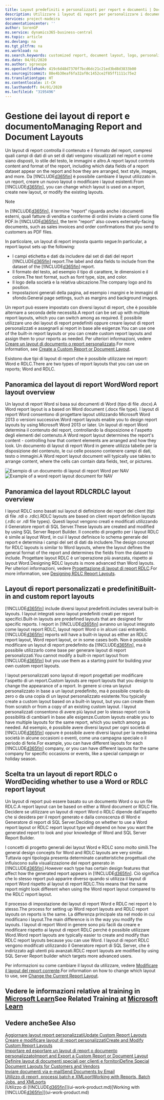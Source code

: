```yaml
---
title: Layout predefiniti e personalizzati per report e documenti | Documenti Microsoft
description: Utilizzare i layout di report per personalizzare i documenti, ad esempio, per personalizzare il carattere, il logo o le impostazioni della pagina di file PDF da inviare ai clienti.
services: project-madeira
documentationcenter: ''
author: SorenGP
ms.service: dynamics365-business-central
ms.topic: article
ms.devlang: na
ms.tgt_pltfrm: na
ms.workload: na
ms.search.keywords: customized report, document layout, logo, personalize
ms.date: 04/01/2020
ms.author: sgroespe
ms.openlocfilehash: 419c6d48d7370f7bcd6dc21c21ed3bd8d3833b00
ms.sourcegitcommit: 88e4b30eaf6fa32af0c1452ce2f85ff1111c75e2
ms.translationtype: HT
ms.contentlocale: it-CH
ms.lasthandoff: 04/01/2020
ms.locfileid: "3195496"
---
```

# <a name="managing-report-and-document-layouts"></a><span data-ttu-id="d6bd6-103">Gestione dei layout di report e documento</span><span class="sxs-lookup"><span data-stu-id="d6bd6-103">Managing Report and Document Layouts</span></span>
<span data-ttu-id="d6bd6-104">Un layout di report controlla il contenuto e il formato del report, compresi quali campi di dati di un set di dati vengono visualizzati nel report e come siano disposti, lo stile del testo, le immagini e altro.</span><span class="sxs-lookup"><span data-stu-id="d6bd6-104">A report layout controls content and format of the report, including which data fields of a report dataset appear on the report and how they are arranged, text style, images, and more.</span></span> <span data-ttu-id="d6bd6-105">Da [!INCLUDE[d365fin](includes/d365fin_md.md)] è possibile cambiare il layout utilizzato in un report, creare un nuovo layout o modificare i layout esistenti.</span><span class="sxs-lookup"><span data-stu-id="d6bd6-105">From [!INCLUDE[d365fin](includes/d365fin_md.md)], you can change which layout is used on a report, create new layout, or modify the existing layouts.</span></span>

> [!NOTE]  
>   <span data-ttu-id="d6bd6-106">In [!INCLUDE[d365fin](includes/d365fin_md.md)], il termine "report" riguarda anche i documenti esterni, quali fatture di vendita e conferme di ordini inviate a clienti come file PDF.</span><span class="sxs-lookup"><span data-stu-id="d6bd6-106">In [!INCLUDE[d365fin](includes/d365fin_md.md)], the term "report" also covers externally-facing documents, such as sales invoices and order confirmations that you send to customers as PDF files.</span></span>

<span data-ttu-id="d6bd6-107">In particolare, un layout di report imposta quanto segue:</span><span class="sxs-lookup"><span data-stu-id="d6bd6-107">In particular, a report layout sets up the following:</span></span>

* <span data-ttu-id="d6bd6-108">I campi etichetta e dati da includere dal set di dati del report [!INCLUDE[d365fin](includes/d365fin_md.md)] report.</span><span class="sxs-lookup"><span data-stu-id="d6bd6-108">The label and data fields to include from the dataset of the [!INCLUDE[d365fin](includes/d365fin_md.md)] report.</span></span>
* <span data-ttu-id="d6bd6-109">Il formato del testo, ad esempio il tipo di carattere, le dimensioni e il colore.</span><span class="sxs-lookup"><span data-stu-id="d6bd6-109">The text format, such as font type, size, and color.</span></span>
* <span data-ttu-id="d6bd6-110">Il logo della società e la relativa ubicazione.</span><span class="sxs-lookup"><span data-stu-id="d6bd6-110">The company logo and its position.</span></span>
* <span data-ttu-id="d6bd6-111">Impostazioni generali della pagina, ad esempio i margini e le immagini di sfondo.</span><span class="sxs-lookup"><span data-stu-id="d6bd6-111">General page settings, such as margins and background images.</span></span>

<span data-ttu-id="d6bd6-112">Un report può essere impostato con diversi layout di report, che è possibile alternare a seconda delle necessità.</span><span class="sxs-lookup"><span data-stu-id="d6bd6-112">A report can be set up with multiple report layouts, which you can switch among as required.</span></span> <span data-ttu-id="d6bd6-113">È possibile utilizzare uno dei layout di report predefiniti oppure creare layout di report personalizzati e assegnarli ai report in base alle esigenze.</span><span class="sxs-lookup"><span data-stu-id="d6bd6-113">You can use one of the built-in report layouts or you can create custom report layouts and assign them to your reports as needed.</span></span> <span data-ttu-id="d6bd6-114">Per ulteriori informazioni, vedere [Creare un layout di documento o report personalizzato](ui-how-create-custom-report-layout.md).</span><span class="sxs-lookup"><span data-stu-id="d6bd6-114">For more information, see [Create a Custom Report or Document Layout](ui-how-create-custom-report-layout.md).</span></span>

<span data-ttu-id="d6bd6-115">Esistono due tipi di layout di report che è possibile utilizzare nei report: Word e RDLC.</span><span class="sxs-lookup"><span data-stu-id="d6bd6-115">There are two types of report layouts that you can use on reports; Word and RDLC.</span></span>

## <a name="word-report-layout-overview"></a><span data-ttu-id="d6bd6-116">Panoramica del layout di report Word</span><span class="sxs-lookup"><span data-stu-id="d6bd6-116">Word report layout overview</span></span>
<span data-ttu-id="d6bd6-117">Un layout di report Word si basa sui documenti di Word (tipo di file .docx).</span><span class="sxs-lookup"><span data-stu-id="d6bd6-117">A Word report layout is a based on Word document (.docx file type).</span></span> <span data-ttu-id="d6bd6-118">I layout di report Word consentono di progettare layout utilizzando Microsoft Word 2013 o versioni successive.</span><span class="sxs-lookup"><span data-stu-id="d6bd6-118">Word report layouts enable you to design report layouts by using Microsoft Word 2013 or later.</span></span> <span data-ttu-id="d6bd6-119">Un layout di report Word determina il contenuto del report, controllando la disposizione e l'aspetto degli elementi del contenuto.</span><span class="sxs-lookup"><span data-stu-id="d6bd6-119">A Word report layout determines the report's content - controlling how that content elements are arranged and how they look.</span></span> <span data-ttu-id="d6bd6-120">Un documento di layout di report Word in genere utilizza tabelle per la disposizione del contenuto, le cui celle possono contenere campi di dati, testo o immagini.</span><span class="sxs-lookup"><span data-stu-id="d6bd6-120">A Word report layout document will typically use tables to arrange content, where the cells can contain data fields, text, or pictures.</span></span>

 <span data-ttu-id="d6bd6-121">![Esempio di un documento di layout di report Word per NAV](media/nav_wordreportlayout_edit_in_word_example.png "NAV_WordReportLayout_Edit_In_Word_Example")</span><span class="sxs-lookup"><span data-stu-id="d6bd6-121">![Example of a word report layout document for NAV](media/nav_wordreportlayout_edit_in_word_example.png "NAV_WordReportLayout_Edit_In_Word_Example")</span></span>  

## <a name="rdlc-layout-overview"></a><span data-ttu-id="d6bd6-122">Panoramica del layout RDLC</span><span class="sxs-lookup"><span data-stu-id="d6bd6-122">RDLC layout overview</span></span>
<span data-ttu-id="d6bd6-123">I layout RDLC sono basati sui layout di definizione dei report dei client (tipi di file .rdl o .rdlc).</span><span class="sxs-lookup"><span data-stu-id="d6bd6-123">RDLC layouts are based on client report definition layouts (.rdlc or .rdl file types).</span></span> <span data-ttu-id="d6bd6-124">Questi layout vengono creati e modificati utilizzando il Generatore report di SQL Server.</span><span class="sxs-lookup"><span data-stu-id="d6bd6-124">These layouts are created and modified by using SQL Server Report Builder.</span></span> <span data-ttu-id="d6bd6-125">Il concetto di progetto per i layout RDLC è simile ai layout Word, in cui il layout definisce lo schema generale del report e determina i campi del set di dati da includere.</span><span class="sxs-lookup"><span data-stu-id="d6bd6-125">The design concept for RDLC layouts is similar to Word layouts, where the layout defines the general format of the report and determines the fields from the dataset to include.</span></span> <span data-ttu-id="d6bd6-126">Progettare layout RDLC è un'operazione più avanzata, rispetto ai layout Word.</span><span class="sxs-lookup"><span data-stu-id="d6bd6-126">Designing RDLC layouts is more advanced than Word layouts.</span></span> <span data-ttu-id="d6bd6-127">Per ulteriori informazioni, vedere [Progettazione di layout di report RDLC](/dynamics-nav/Designing-RDLC-Report-Layouts).</span><span class="sxs-lookup"><span data-stu-id="d6bd6-127">For more information, see [Designing RDLC Report Layouts](/dynamics-nav/Designing-RDLC-Report-Layouts).</span></span>

## <a name="built-in-and-custom-report-layouts"></a><span data-ttu-id="d6bd6-128">Layout di report personalizzati e predefiniti</span><span class="sxs-lookup"><span data-stu-id="d6bd6-128">Built-in and custom report layouts</span></span>
[!INCLUDE[d365fin](includes/d365fin_md.md)] <span data-ttu-id="d6bd6-129">include diversi layout predefiniti.</span><span class="sxs-lookup"><span data-stu-id="d6bd6-129">includes several built-in layouts.</span></span> <span data-ttu-id="d6bd6-130">I layout integrati sono layout predefiniti creati per report specifici.</span><span class="sxs-lookup"><span data-stu-id="d6bd6-130">Built-in layouts are predefined layouts that are designed for specific reports.</span></span> <span data-ttu-id="d6bd6-131">I report in [!INCLUDE[d365fin](includes/d365fin_md.md)] avranno un layout integrato come layout report RDLC, layout report Word o in alcuni casi entrambi.</span><span class="sxs-lookup"><span data-stu-id="d6bd6-131">[!INCLUDE[d365fin](includes/d365fin_md.md)] reports will have a built-in layout as either an RDLC report layout, Word report layout, or in some cases both.</span></span> <span data-ttu-id="d6bd6-132">Non è possibile modificare un layout di report predefinito da [!INCLUDE[d365fin](includes/d365fin_md.md)], ma è possibile utilizzarlo come base per generare layout di report personalizzati.</span><span class="sxs-lookup"><span data-stu-id="d6bd6-132">You cannot modify a built-in report layout from [!INCLUDE[d365fin](includes/d365fin_md.md)] but you use them as a starting point for building your own custom report layouts.</span></span>

<span data-ttu-id="d6bd6-133">I layout personalizzati sono layout di report progettati per modificare l'aspetto di un report.</span><span class="sxs-lookup"><span data-stu-id="d6bd6-133">Custom layouts are report layouts that you design to change the appearance of a report.</span></span> <span data-ttu-id="d6bd6-134">In genere si crea un layout personalizzato in base a un layout predefinito, ma è possibile crearlo da zero o da una copia di un layout personalizzato esistente.</span><span class="sxs-lookup"><span data-stu-id="d6bd6-134">You typically create a custom layout based on a built-in layout, but you can create them from scratch or from a copy of an existing custom layout.</span></span> <span data-ttu-id="d6bd6-135">I layout personalizzati consentono di avere più layout per lo stesso report con la possibilità di cambiarli in base alle esigenze.</span><span class="sxs-lookup"><span data-stu-id="d6bd6-135">Custom layouts enable you to have multiple layouts for the same report, which you switch among as needed.</span></span> <span data-ttu-id="d6bd6-136">Ad esempio, è possibile avere diversi layout per ogni società di [!INCLUDE[d365fin](includes/d365fin_md.md)] oppure è possibile avere diversi layout per la medesima società in alcune occasioni o eventi, come una campagna speciale o il periodo di ferie.</span><span class="sxs-lookup"><span data-stu-id="d6bd6-136">For example, you can have different layouts for each [!INCLUDE[d365fin](includes/d365fin_md.md)] company, or you can have different layouts for the same company for specific occasions or events, like a special campaign or holiday season.</span></span>

## <a name="deciding-whether-to-use-a-word-or-rdlc-report-layout"></a><span data-ttu-id="d6bd6-137">Scelta tra un layout di report RDLC o Word</span><span class="sxs-lookup"><span data-stu-id="d6bd6-137">Deciding whether to use a Word or RDLC report layout</span></span>
<span data-ttu-id="d6bd6-138">Un layout di report può essere basato su un documento Word o su un file RDLC.</span><span class="sxs-lookup"><span data-stu-id="d6bd6-138">A report layout can be based on either a Word document or RDLC file.</span></span> <span data-ttu-id="d6bd6-139">Decidere se utilizzare un layout di report Word o RDLC dipende dall'aspetto che si desidera per il report generato e dalla conoscenza di Word e Generatore di report di SQL Server.</span><span class="sxs-lookup"><span data-stu-id="d6bd6-139">Deciding on whether to use a Word report layout or RDLC report layout type will depend on how you want the generated report to look and your knowledge of Word and SQL Server Report Builder.</span></span>

<span data-ttu-id="d6bd6-140">I concetti di progetto generali dei layout Word e RDLC sono molto simili.</span><span class="sxs-lookup"><span data-stu-id="d6bd6-140">The general design concepts for Word and RDLC layouts are very similar.</span></span> <span data-ttu-id="d6bd6-141">Tuttavia ogni tipologia presenta determinate caratteristiche progettuali che influiscono sulla visualizzazione del report generato in [!INCLUDE[d365fin](includes/d365fin_md.md)].</span><span class="sxs-lookup"><span data-stu-id="d6bd6-141">However each type has certain design features that affect how the generated report appears in [!INCLUDE[d365fin](includes/d365fin_md.md)].</span></span> <span data-ttu-id="d6bd6-142">Ciò significa che lo stesso report può apparire diverso quando si utilizza il layout di report Word rispetto al layout di report RDLC.</span><span class="sxs-lookup"><span data-stu-id="d6bd6-142">This means that the same report might look different when using the Word report layout compared to the RDLC report layout.</span></span>

<span data-ttu-id="d6bd6-143">Il processo di impostazione dei layout di report Word e RDLC nei report è lo stesso.</span><span class="sxs-lookup"><span data-stu-id="d6bd6-143">The process for setting up Word report layouts and RDLC report layouts on reports is the same.</span></span> <span data-ttu-id="d6bd6-144">La differenza principale sta nel modo in cui modificano i layout.</span><span class="sxs-lookup"><span data-stu-id="d6bd6-144">The main difference is in the way you modify the layouts.</span></span> <span data-ttu-id="d6bd6-145">I layout di report Word in genere sono più facili da creare e modificare rispetto ai layout di report RDLC perché è possibile utilizzare Word.</span><span class="sxs-lookup"><span data-stu-id="d6bd6-145">Word report layouts are typically easier to create and modify than RDLC report layouts because you can use Word.</span></span> <span data-ttu-id="d6bd6-146">I layout di report RDLC vengono modificati utilizzando il Generatore report di SQL Server, che è indirizzato agli utenti più avanzati.</span><span class="sxs-lookup"><span data-stu-id="d6bd6-146">RDLC report layouts are modified by using SQL Server Report builder which targets more advanced users.</span></span>

<span data-ttu-id="d6bd6-147">Per informazioni su come cambiare il layout da utilizzare, vedere [Modificare il layout del report corrente](ui-how-change-layout-currently-used-report.md).</span><span class="sxs-lookup"><span data-stu-id="d6bd6-147">For information on how to change which layout to use, see [Change the Current Report Layout](ui-how-change-layout-currently-used-report.md).</span></span>

## <a name="see-related-training-at-microsoft-learn"></a><span data-ttu-id="d6bd6-148">Vedere le informazioni relative al training in [Microsoft Learn](/learn/modules/change-documents-dynamics-365-business-central/index)</span><span class="sxs-lookup"><span data-stu-id="d6bd6-148">See Related Training at [Microsoft Learn](/learn/modules/change-documents-dynamics-365-business-central/index)</span></span>

## <a name="see-also"></a><span data-ttu-id="d6bd6-149">Vedere anche</span><span class="sxs-lookup"><span data-stu-id="d6bd6-149">See Also</span></span>
[<span data-ttu-id="d6bd6-150">Aggiornare layout report personalizzati</span><span class="sxs-lookup"><span data-stu-id="d6bd6-150">Update Custom Report Layouts</span></span>](ui-update-report-layouts.md)  
[<span data-ttu-id="d6bd6-151">Creare e modificare layout di report personalizzati</span><span class="sxs-lookup"><span data-stu-id="d6bd6-151">Create and Modify Custom Report Layouts</span></span>](ui-how-create-custom-report-layout.md)  
[<span data-ttu-id="d6bd6-152">Importare ed esportare un layout di report o documento personalizzato</span><span class="sxs-lookup"><span data-stu-id="d6bd6-152">Import and Export a Custom Report or Document Layout</span></span>](ui-how-import-and-export-report-layout.md)  
[<span data-ttu-id="d6bd6-153">Definire layout di documenti speciali per clienti e fornitori</span><span class="sxs-lookup"><span data-stu-id="d6bd6-153">Define Special Document Layouts for Customers and Vendors</span></span>](ui-define-customer-vendor-document-layouts.md)  
[<span data-ttu-id="d6bd6-154">Inviare documenti via e-mail</span><span class="sxs-lookup"><span data-stu-id="d6bd6-154">Send Documents by Email</span></span>](ui-how-send-documents-email.md)  
[<span data-ttu-id="d6bd6-155">Utilizzo di report, processi batch e XMLport</span><span class="sxs-lookup"><span data-stu-id="d6bd6-155">Working with Reports, Batch Jobs, and XMLports</span></span>](ui-work-report.md)  
<span data-ttu-id="d6bd6-156">[Utilizzo di [!INCLUDE[d365fin](includes/d365fin_md.md)]](ui-work-product.md)</span><span class="sxs-lookup"><span data-stu-id="d6bd6-156">[Working with [!INCLUDE[d365fin](includes/d365fin_md.md)]](ui-work-product.md)</span></span>  
